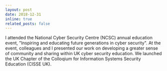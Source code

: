 ```yaml
---
layout: post
date: 2018-12-31
inline: true
related_posts: false
---
```


I attended the National Cyber Security Centre (NCSC) annual education event, "Inspiring and educating future generations in cyber security". At the event, colleagues and I presented our work on developing a greater sense of community and sharing within UK cyber security education. We launched the UK Chapter of the Colloqium for Information Systems Security Education (CISSE UK).